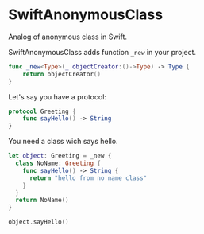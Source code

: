 # SwiftAnonymousClass

Analog of anonymous class in Swift.

SwiftAnonymousClass adds function ```_new``` in your project.
```swift
func _new<Type>(_ objectCreator:()->Type) -> Type {
    return objectCreator()
}
```
Let's say you have a protocol:
```swift
protocol Greeting {
    func sayHello() -> String
}
```
You need a class wich says hello.

```swift
let object: Greeting = _new {
  class NoName: Greeting {
    func sayHello() -> String {
      return "hello from no name class"
    }
  }
  return NoName()
}

object.sayHello()
```
